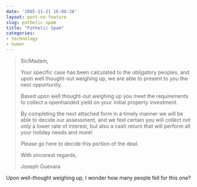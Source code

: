 ```yaml
---
date: '2005-11-21 16:08:28'
layout: post-no-feature
slug: pathetic-spam
title: "Pathetic Spam"
categories:
- technology
- humor
---
```


> Sir/Madam,
>
> Your specific case has been calculated to the obligatory peoples, and upon well thought-out weighing up, we are able to present to you the next opportunity.
>
> Based upon well thought-out weighing up you meet the requirements to collect a openhanded yield on your initial property investment.
>
> By completing the next attached form in a timely manner we will be able to decide our assessment, and we feel certain you will collect not only a lower rate of interest, but also a cash return that will perform all your holiday needs and more!
>
> Please go here to decide this portion of the deal.
>
> With sincerest regards,
>
> Joseph Guevara

Upon well-thought weighing up, I wonder how many people fell for this one?
